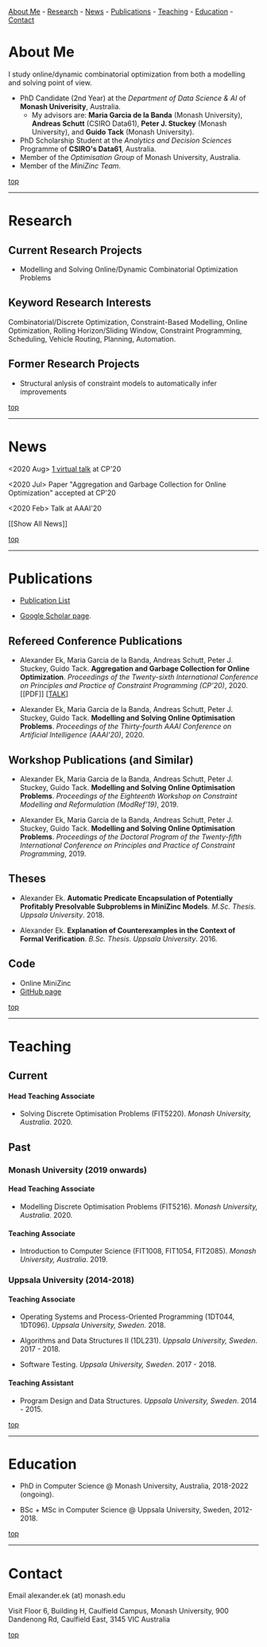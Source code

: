 [About Me](#about-me) - [Research](#research) - [News](#news) - [Publications](#publications) - [Teaching](#teaching) - [Education](#education) - [Contact](#contact)

# About Me

I study online/dynamic combinatorial optimization from both a modelling and solving point of view.

- PhD Candidate (2nd Year) at the *Department of Data Science & AI* of **Monash Univerisity**, Australia.
  - My advisors are: **Maria Garcia de la Banda** (Monash University), **Andreas Schutt** (CSIRO Data61), **Peter J. Stuckey** (Monash University), and **Guido Tack** (Monash University).
- PhD Scholarship Student at the *Analytics and Decision Sciences* Programme of **CSIRO's Data61**, Australia.
- Member of the *Optimisation Group* of Monash University, Australia.
- Member of the *MiniZinc Team*.

[top](#top)

---

# Research

## Current Research Projects

- Modelling and Solving Online/Dynamic Combinatorial Optimization Problems

## Keyword Research Interests

Combinatorial/Discrete Optimization, Constraint-Based Modelling, Online Optimization, Rolling Horizon/Sliding Window, Constraint Programming, Scheduling, Vehicle Routing, Planning, Automation.

## Former Research Projects

- Structural anlysis of constraint models to automatically infer improvements

[top](#top)

---

# News 

<2020 Aug> [1 virtual talk](https://youtu.be/xwYy736sEGo) at CP'20

<2020 Jul> Paper "Aggregation and Garbage Collection for Online Optimization" accepted at CP'20

<2020 Feb> Talk at AAAI'20

[[Show All News]]

[top](#top)

---

# Publications

- [Publication List](publications.html)

- [Google Scholar page](https://scholar.google.com/citations?user=qCgM_1wAAAAJ&hl).

## Refereed Conference Publications

* Alexander Ek, Maria Garcia de la Banda, Andreas Schutt, Peter J. Stuckey, Guido Tack.
**Aggregation and Garbage Collection for Online Optimization**.
*Proceedings of the Twenty-sixth International Conference on Principles and Practice of Constraint Programming (CP’20)*, 2020. [[PDF]] [[TALK](https://youtu.be/xwYy736sEGo)]

* Alexander Ek, Maria Garcia de la Banda, Andreas Schutt, Peter J. Stuckey, Guido Tack.
**Modelling and Solving Online Optimisation Problems**.
*Proceedings of the Thirty-fourth AAAI Conference on Artificial Intelligence (AAAI’20)*, 2020.

## Workshop Publications (and Similar)

* Alexander Ek, Maria Garcia de la Banda, Andreas Schutt, Peter J. Stuckey, Guido Tack.
**Modelling and Solving Online Optimisation Problems**.
*Proceedings of the Eighteenth Workshop on Constraint Modelling and Reformulation (ModRef’19)*, 2019.

* Alexander Ek, Maria Garcia de la Banda, Andreas Schutt, Peter J. Stuckey, Guido Tack.
**Modelling and Solving Online Optimisation Problems**.
*Proceedings of the Doctoral Program of the Twenty-fifth International Conference on Principles and Practice of Constraint Programming*, 2019.

## Theses

* Alexander Ek.
**Automatic Predicate Encapsulation of Potentially Profitably Presolvable Subproblems in MiniZinc Models**.
*M.Sc. Thesis. Uppsala University*. 2018.

* Alexander Ek.
**Explanation of Counterexamples in the Context of Formal Verification**.
*B.Sc. Thesis. Uppsala University*. 2016.

## Code

- Online MiniZinc
- [GitHub page](https://github.com/aekh)

[top](#top)

---

# Teaching

## Current

#### Head Teaching Associate

* Solving Discrete Optimisation Problems (FIT5220). *Monash University, Australia*. 2020.

## Past

### Monash University (2019 onwards)

#### Head Teaching Associate

* Modelling Discrete Optimisation Problems (FIT5216). *Monash University, Australia*. 2020.

#### Teaching Associate

* Introduction to Computer Science (FIT1008, FIT1054, FIT2085). *Monash University, Australia*. 2019.

### Uppsala University (2014-2018)

#### Teaching Associate

* Operating Systems and Process-Oriented Programming (1DT044, 1DT096). *Uppsala University, Sweden*. 2018.

* Algorithms and Data Structures II (1DL231). *Uppsala University, Sweden*. 2017 - 2018.

* Software Testing. *Uppsala University, Sweden*. 2017 - 2018.

#### Teaching Assistant

* Program Design and Data Structures. *Uppsala University, Sweden*. 2014 - 2015.

[top](#top)

---

# Education

- PhD in Computer Science @ Monash University, Australia, 2018-2022 (ongoing).

- BSc + MSc in Computer Science @ Uppsala University, Sweden, 2012-2018.

[top](#top)

---

# Contact

Email     alexander.ek (at) monash.edu

Visit     Floor 6, Building H, Caulfield Campus,
          Monash University, 900 Dandenong Rd,
          Caulfield East, 3145 VIC
          Australia

[top](#top)
